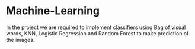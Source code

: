 # Machine-Learning
In the project we are required to implement classifiers using Bag of visual words, KNN, Logistic Regression and Random Forest to make prediction of the images.
